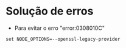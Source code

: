 # Solução de erros

- Para evitar o erro "error:0308010C"
```
set NODE_OPTIONS=--openssl-legacy-provider
```